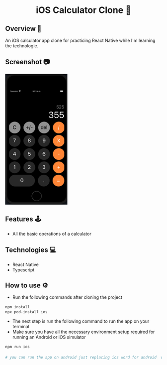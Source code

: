 <h1 align='center'>iOS Calculator Clone 📱</h1>

## Overview 📘
An iOS calculator app clone for practicing React Native while I'm learning the technologie.

## Screenshot 📷
<img src='./calculator.png' width='200'>

## Features 🕹️
- All the basic operations of a calculator

## Technologies 💻
- React Native
- Typescript

## How to use ⚙️
- Run the following commands after cloning the project
```
npm install
npx pod-install ios
```
- The next step is run the following command to run the app on your terminal
- Make sure you have all the necessary environment setup required for running an Android or iOS simulator
```bash
npm run ios

# you can run the app on android just replacing ios word for android  word
```
